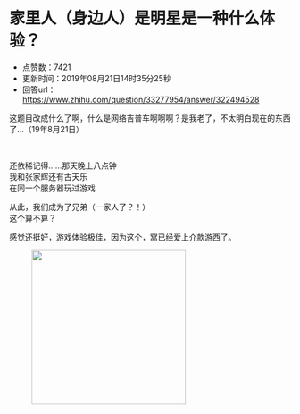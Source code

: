 # 家里人（身边人）是明星是一种什么体验？
- 点赞数：7421
- 更新时间：2019年08月21日14时35分25秒
- 回答url：https://www.zhihu.com/question/33277954/answer/322494528
<body>
 <p data-pid="fa9yIS02">这题目改成什么了啊，什么是网络吉普车啊啊啊？是我老了，不太明白现在的东西了…（19年8月21日）</p>
 <p class="ztext-empty-paragraph"><br></p>
 <p data-pid="hPT_IYm6">还依稀记得……那天晚上八点钟<br>
  我和张家辉还有古天乐<br>
  在同一个服务器玩过游戏</p>
 <p data-pid="6yF_3Gr8">从此，我们成为了兄弟（一家人了？！）<br>
  这个算不算？</p>
 <p data-pid="Do1VvfyE">感觉还挺好，游戏体验极佳，因为这个，窝已经爱上介款游西了。</p>
 <figure data-size="normal">
  <img src="https://picx.zhimg.com/50/v2-122efa629c13afad53e550e4d45bf9ba_720w.jpg?source=1940ef5c" data-rawwidth="276" data-rawheight="300" data-size="normal" data-original-token="v2-122efa629c13afad53e550e4d45bf9ba" data-default-watermark-src="https://picx.zhimg.com/50/v2-fd32051623bc79a40478921a7e6f6da2_720w.jpg?source=1940ef5c" class="content_image" width="276">
 </figure>
 <p></p>
</body>